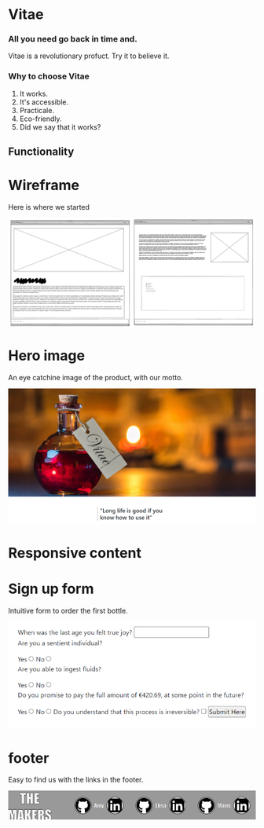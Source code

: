 # Vitae

### All you need go back in time and.

Vitae is a revolutionary profuct. Try it to believe it.

### Why to choose Vitae

1. It works.
2. It's accessible.
3. Practicale.
4. Eco-friendly.
5. Did we say that it works?

## Functionality

# Wireframe
Here is where we started

![Wireframe](assets/images/wireframe.png "the wireframe")

# Hero image
An eye catchine image of the product, with our motto.

![Header overview](assets/images/header.png "header")

# Responsive content

# Sign up form
Intuitive form to order the first bottle.

![Header overview](assets/images/form.png "header")

# footer
Easy to find us with the links in the footer.

![Header overview](assets/images/footer.png "header")
